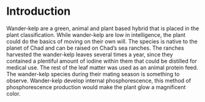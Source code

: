 # Introduction

Wander-kelp are a green, animal and plant based hybrid that is placed in the plant classification.
While wander-kelp are low in intelligence, the plant could do the basics of moving on their own will.
The species is native to the planet of Chad and can be raised on Chad’s sea ranches.
The ranches harvested the wander-kelp leaves several times a year, since they contained a plentiful amount of iodine within them that could be distilled for medical use.
The rest of the leaf matter was used as an animal protein feed.
The wander-kelp species during their mating season is something to observe.
Wander-kelp develop internal phosphorescence, this method of phosphorescence production would make the plant glow a magnificent color.
